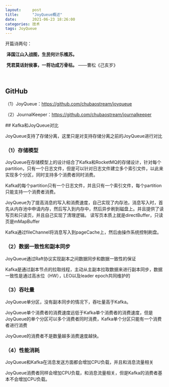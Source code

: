 ```yaml
---
layout:     post
title:      "JoyQueue概述"
date:       2021-06-23 18:26:00
categories: 技术
tags: JoyQueue
---
```


开篇诗两句：

​	**泽国江山入战图，生民何计乐樵苏。**

​	**凭君莫话封侯事，一将功成万骨枯。**	——曹松《己亥岁》

<br/>


## GitHub

（1）JoyQueue：https://github.com/chubaostream/joyqueue 

（2）JournalKeeper：https://github.com/chubaostream/journalkeeper 


<p id = "build"></p>
## Kafka和JoyQueue对比

JoyQueue支持了存储分离，这里只是对支持存储分离之前的JoyQueue进行对比

### （1）存储模型

JoyQueue在存储模型上的设计结合了Kafka和RocketMQ的存储设计，针对每个partition，只有一个日志文件，但是可以针对日志文件建立多个索引文件，以此来实现多个分区，同时支持多个消费者同时消费。 

Kafka的每个partition只有一个日志文件，并且只有一个索引文件，每个partition只能支持一个消费者消费。 



JoyQueue为了提高消息的写入和消费速度，自己实现了内存池，消息写入时，首先从内存池中申请内存，然后写入到内存中，然后异步刷到磁盘上。并且提供了读写页和只读页，并且自己实现了清理逻辑。 读写页本质上就是directBuffer，只读页是mMapBuffer 

Kafka通过fileChannel将消息写入到pageCache上，然后由操作系统控制刷盘。 

### （2）数据一致性和副本同步

JoyQueue通过Raft协议实现副本之间数据同步和数据一致性的保证 

Kafka是通过副本节点的拉取线程，主动从主副本拉取数据来进行副本同步，数据一致性是通过高水位（HW），LEO以及leader epoch共同维护的 

### （3）吞吐量

JoyQueue单分区，没有副本同步的情况下，吞吐量高于Kafka。 

JoyQueue单个消费者的消费速度远低于Kafka单个消费者的消费速度，但是JoyQueue的单个分区可以多个消费者同时消费，Kafka单个分区只能有一个消费者进行消费 

JoyQueue的消费者不是数量越多消费速度越快。 

### （4）性能消耗

JoyQueue和Kafka在消息发送方面都会增加CPU负载，并且和消息流量相关 

JoyQueue消费者同样会增加CPU负载，和消息流量相关，但是Kafka的消费者基本不会增加CPU负载。 

​															


